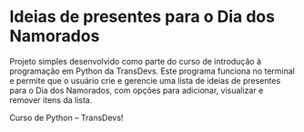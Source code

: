 # Ideias de presentes para o Dia dos Namorados
Projeto simples desenvolvido como parte do curso de introdução à programação em Python da TransDevs. Este programa funciona no terminal e permite que o usuário crie e gerencie uma lista de ideias de presentes para o Dia dos Namorados, com opções para adicionar, visualizar e remover itens da lista.

Curso de Python – TransDevs!
